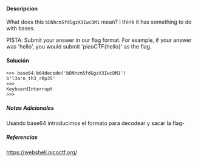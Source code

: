 #### Descripcion
What does this `bDNhcm5fdGgzX3IwcDM1` mean? I think it has something to do with bases.

PISTA: Submit your answer in our flag format. For example, if your answer was 'hello', you would submit 'picoCTF{hello}' as the flag.
#### Solución 
```
>>> base64.b64decode('bDNhcm5fdGgzX3IwcDM1')
b'l3arn_th3_r0p35'
>>> 
KeyboardInterrupt
>>> 
```
##### Notas Adicionales
Usando base64 introducimos el formato para decodear y sacar la flag-
##### Referencias

https://webshell.picoctf.org/